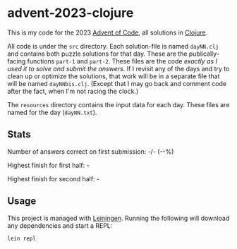 # advent-2023-clojure

This is my code for the 2023 [Advent of Code](https://adventofcode.com/2023),
all solutions in [Clojure](https://clojure.org/).

All code is under the `src` directory. Each solution-file is named `dayNN.clj`
and contains both puzzle solutions for that day. These are the
publically-facing functions `part-1` and `part-2`. These files are the code
*exactly as I used it to solve and submit the answers*. If I revisit any of the
days and try to clean up or optimize the solutions, that work will be in a
separate file that will be named `dayNNbis.clj`. (Except that I may go back and
comment code after the fact, when I'm not racing the clock.)

The `resources` directory contains the input data for each day. These files are
named for the day (`dayNN.txt`).

## Stats

Number of answers correct on first submission: -/- (--%)

Highest finish for first half: -

Highest finish for second half: -

## Usage

This project is managed with [Leiningen](https://leiningen.org/). Running the
following will download any dependencies and start a REPL:

```
lein repl
```
